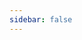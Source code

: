 ```yaml
---
sidebar: false
---
```


<script type="application/javascript" src="https://code.jquery.com/jquery-1.12.4.min.js"></script>

<script>

$(document).ready(function(){

    $("select").change(function(){

        $(this).find("option:selected").each(function(){

            var optionValue = $(this).attr("value");

            if(optionValue){

                $(".box").not("." + optionValue).hide();

                $("." + optionValue).show();

            } else{

                $(".box").hide();

            }

        });

    }).change();

});

</script>
<template>
<form name="apply" method="POST" data-netlify-recaptcha="true" data-netlify="true">
    <p>
      <label>What's your Discord name? Example: Jaska#1337: <br>
      <input type="text" name="user" placeholder="SantaClaus#1337" maxlength="40"/></label>
    </p>
   <p>How long have you been an active user of Discord?</p>
  <input type="radio" id="1-7 months" name="time" value="1-7 months">
  <label for="1-7 months">1-7 months</label><br>
  <input type="radio" id="7-12 months" name="time" value="7-12 months">
  <label for="7-12 months">7-12 months</label><br>
  <input type="radio" id="1-2 years" name="time" value="1-2 years">
  <label for="1-2 years">1-2 years</label><br>
  <input type="radio" id="2-3 years" name="time" value="2-3 years">
  <label for="2-3 years">2-3 years</label> <br>
  <input type="radio" id="3+ years" name="time" value="3+ years">
  <label for="3+ years">3+ years</label>
    <p>
      <label>Which timezone do you currently live in? <br>
      <span>GMT/UTC timezone expression (example GMT+3). Refer to https://whatismytimezone.com for help, it shows your timezone at third line within the first section</span><br>
      <textArea type="text" name="timezone" maxlength="50"/></textArea></label>
    <p>
      <label>Why do you want to be a moderator of this particular community?<br>
      <span>What value could you bring to our team, community</span>
     <br>
     <textarea  name="why" placeholder="Enter your answer" spellcheck="true" maxlength="4000" style="height: 80px; min-height: 80px;"></textarea>
    </p>
        <p>
      <label>Something about yourself(optional)<br>
      <span>Break the ice! Or don't..</span>
     <br>
     <textarea name="about" placeholder="Enter your answer" spellcheck="true" maxlength="4000" style="height: 80px; min-height: 80px;"></textarea>
    </p>
    <p>
      <label>Have you ever moderated before on Discord? <br>
          <select>
            <option>Choose Answer</option>
            <option value="yes">Yes</option>
            <option value="no">No</option>
        </select>
    </p>
    <div class="yes box">
    Testing only
    </div>
    <div data-netlify-recaptcha="true"></div>
    <p>
      <button type="submit">Send</button>
    </p>
  </form>
</template>